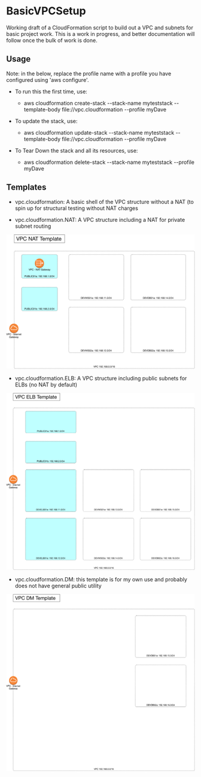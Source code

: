 # BasicVPCSetup
Working draft of a CloudFormation script to build out a VPC and subnets for basic project work. This is a work in progress, and better documentation will follow once the bulk of work is done.

## Usage
Note: in the below, replace the profile name with a profile you have configured using 'aws configure'.

* To run this the first time, use:
    * aws cloudformation create-stack --stack-name myteststack --template-body file://vpc.cloudformation --profile myDave

* To update the stack, use:
    * aws cloudformation update-stack --stack-name myteststack --template-body file://vpc.cloudformation --profile myDave

* To Tear Down the stack and all its resources, use:
    * aws cloudformation delete-stack --stack-name myteststack --profile myDave

## Templates

* vpc.cloudformation: A basic shell of the VPC structure without a NAT (to spin up for structural testing without NAT charges

* vpc.cloudformation.NAT: A VPC structure including a NAT for private subnet routing

![NAT](/diagrams/VPC_NAT_template.png)

* vpc.cloudformation.ELB: A VPC structure including public subnets for ELBs (no NAT by default)

![ELB](/diagrams/VPC_ELB_template.png)

* vpc.cloudformation.DM: this template is for my own use and probably does not have general public utility

![DM](/diagrams/VPC_DM_template.png)








